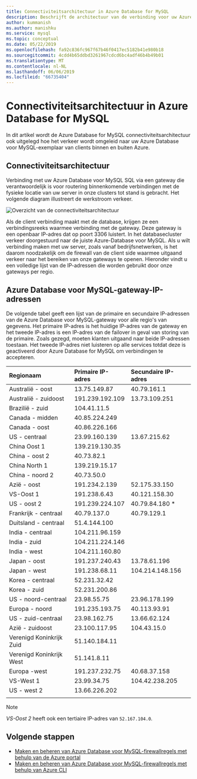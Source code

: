 ```yaml
---
title: Connectiviteitsarchitectuur in Azure Database for MySQL
description: Beschrijft de architectuur van de verbinding voor uw Azure Database for MySQL-server.
author: kummanish
ms.author: manishku
ms.service: mysql
ms.topic: conceptual
ms.date: 05/22/2019
ms.openlocfilehash: fa92c836fc967f67b46f0417ec5182b41e980b18
ms.sourcegitcommit: 4cdd4b65ddbd3261967cdcd6bc4adf46b4b49b01
ms.translationtype: MT
ms.contentlocale: nl-NL
ms.lasthandoff: 06/06/2019
ms.locfileid: "66735404"
---
```

# <a name="connectivity-architecture-in-azure-database-for-mysql"></a>Connectiviteitsarchitectuur in Azure Database for MySQL
In dit artikel wordt de Azure Database for MySQL connectiviteitsarchitectuur ook uitgelegd hoe het verkeer wordt omgeleid naar uw Azure Database voor MySQL-exemplaar van clients binnen en buiten Azure.

## <a name="connectivity-architecture"></a>Connectiviteitsarchitectuur
Verbinding met uw Azure Database voor MySQL SQL via een gateway die verantwoordelijk is voor routering binnenkomende verbindingen met de fysieke locatie van uw server in onze clusters tot stand is gebracht. Het volgende diagram illustreert de werkstroom verkeer.

![Overzicht van de connectiviteitsarchitectuur](./media/concepts-connectivity-architecture/connectivity-architecture-overview-proxy.png)

Als de client verbinding maakt met de database, krijgen ze een verbindingsreeks waarmee verbinding met de gateway. Deze gateway is een openbaar IP-adres dat op poort 3306 luistert. In het databasecluster verkeer doorgestuurd naar de juiste Azure-Database voor MySQL. Als u wilt verbinding maken met uw server, zoals vanaf bedrijfsnetwerken, is het daarom noodzakelijk om de firewall van de client side waarmee uitgaand verkeer naar het bereiken van onze gateways te openen. Hieronder vindt u een volledige lijst van de IP-adressen die worden gebruikt door onze gateways per regio.

## <a name="azure-database-for-mysql-gateway-ip-addresses"></a>Azure Database voor MySQL-gateway-IP-adressen
De volgende tabel geeft een lijst van de primaire en secundaire IP-adressen van de Azure Database voor MySQL-gateway voor alle regio's van gegevens. Het primaire IP-adres is het huidige IP-adres van de gateway en het tweede IP-adres is een IP-adres van de failover in geval van storing van de primaire. Zoals gezegd, moeten klanten uitgaand naar beide IP-adressen toestaan. Het tweede IP-adres niet luisteren op alle services totdat deze is geactiveerd door Azure Database for MySQL om verbindingen te accepteren.

| **Regionaam** | **Primaire IP-adres** | **Secundaire IP-adres** |
|:----------------|:-------------|:------------------------|
| Australië - oost | 13.75.149.87 | 40.79.161.1 |
| Australië - zuidoost | 191.239.192.109 | 13.73.109.251 |
| Brazilië - zuid | 104.41.11.5 | |
| Canada - midden | 40.85.224.249 | |
| Canada - oost | 40.86.226.166 | |
| US - centraal | 23.99.160.139 | 13.67.215.62 |
| China Oost 1 | 139.219.130.35 | |
| China - oost 2 | 40.73.82.1 | |
| China North 1 | 139.219.15.17 | |
| China - noord 2 | 40.73.50.0 | |
| Azië - oost | 191.234.2.139 | 52.175.33.150 |
| VS-Oost 1 | 191.238.6.43 | 40.121.158.30 |
| US - oost 2 | 191.239.224.107 | 40.79.84.180 * |
| Frankrijk - centraal | 40.79.137.0 | 40.79.129.1 |
| Duitsland - centraal | 51.4.144.100 | |
| India - centraal | 104.211.96.159 | |
| India - zuid | 104.211.224.146 | |
| India - west | 104.211.160.80 | |
| Japan - oost | 191.237.240.43 | 13.78.61.196 |
| Japan - west | 191.238.68.11 | 104.214.148.156 |
| Korea - centraal | 52.231.32.42 | |
| Korea - zuid | 52.231.200.86 |  |
| US - noord-centraal | 23.98.55.75 | 23.96.178.199 |
| Europa - noord | 191.235.193.75 | 40.113.93.91 |
| US - zuid-centraal | 23.98.162.75 | 13.66.62.124 |
| Azië - zuidoost | 23.100.117.95 | 104.43.15.0 |
| Verenigd Koninkrijk Zuid | 51.140.184.11 | |
| Verenigd Koninkrijk West | 51.141.8.11| |
| Europa -west | 191.237.232.75 | 40.68.37.158 |
| VS-West 1 | 23.99.34.75 | 104.42.238.205 |
| US - west 2 | 13.66.226.202 | |
||||

> [!NOTE]
> *VS-Oost 2* heeft ook een tertiaire IP-adres van `52.167.104.0`.

## <a name="next-steps"></a>Volgende stappen

* [Maken en beheren van Azure Database voor MySQL-firewallregels met behulp van de Azure portal](./howto-manage-firewall-using-portal.md)
* [Maken en beheren van Azure Database voor MySQL-firewallregels met behulp van Azure CLI](./howto-manage-firewall-using-cli.md)

